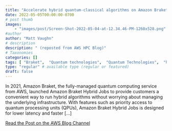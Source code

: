 ```yaml
---
title: "Accelerate hybrid quantum-classical algorithms on Amazon Braket using embedded simulators from Xanadu’s PennyLane featuring NVIDIA cuQuantum"
date: 2022-05-05T00:00:00-0700
# post thumb
images:
    - "images/post/Screen-Shot-2022-05-04-at-12.34.46-PM-1260x528.png"
#author
author: "Matt Vaughn"
# description
description: " (reposted from AWS HPC Blog)"
# Taxonomies
categories: []
tags: [ "Braket",  "Quantum technologies",  "Quantum Technologies",  "hpcblog", ]
type: "regular" # available type (regular or featured)
draft: false
---
```


In 2021, Amazon Braket, the fully-managed quantum computing service from AWS, launched Amazon Braket Hybrid Jobs to provide customers a convenient way to run hybrid algorithms without worrying about managing the underlying infrastructure. With features such as priority access to quantum processing units (QPUs), Amazon Braket Hybrid Jobs is designed for lower latency and faster […]

<a href="https://aws.amazon.com/blogs/quantum-computing/accelerate-your-simulations-of-hybrid-quantum-algorithms-on-amazon-braket-with-nvidia-cuquantum-and-pennylane/" class="btn btn-primary btn-lg active" role="button" aria-pressed="true" style="margin-top: 8px;">Read the Post on the AWS Blog Channel</a>